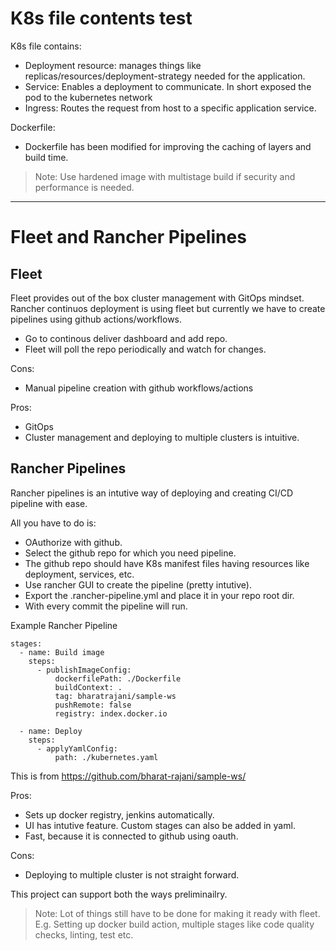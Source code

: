 
# K8s file contents test 

K8s file contains:
- Deployment resource: manages things like replicas/resources/deployment-strategy needed for the application.
- Service: Enables a deployment to communicate. In short exposed the pod to the kubernetes network
- Ingress: Routes the request from host to a specific application service.

Dockerfile:
- Dockerfile has been modified for improving the caching of layers and build time.
    
> Note: Use hardened image with multistage build if security and performance is needed.    


-------------

# Fleet and Rancher Pipelines

## Fleet

Fleet provides out of the box cluster management with GitOps mindset.
Rancher continuos deployment is using fleet but currently we have to create pipelines using github actions/workflows.

- Go to continous deliver dashboard and add repo.
- Fleet will poll the repo periodically and watch for changes.

Cons:
- Manual pipeline creation with github workflows/actions

Pros:
- GitOps
- Cluster management and deploying to multiple clusters is intuitive.


## Rancher Pipelines

Rancher pipelines is an intutive way of deploying and creating CI/CD pipeline with ease.

All you have to do is:

- OAuthorize with github.
- Select the github repo for which you need pipeline.
- The github repo should have K8s manifest files having resources like deployment, services, etc.
- Use rancher GUI to create the pipeline (pretty intutive).
- Export the .rancher-pipeline.yml and place it in your repo root dir.
- With every commit the pipeline will run.

Example Rancher Pipeline

```
stages:
  - name: Build image
    steps:
      - publishImageConfig:
          dockerfilePath: ./Dockerfile
          buildContext: .
          tag: bharatrajani/sample-ws
          pushRemote: false
          registry: index.docker.io

  - name: Deploy
    steps:
      - applyYamlConfig:
          path: ./kubernetes.yaml
```

This is from https://github.com/bharat-rajani/sample-ws/

Pros:
- Sets up docker registry, jenkins automatically.
- UI has intutive feature. Custom stages can also be added in yaml.
- Fast, because it is connected to github using oauth.
    
Cons:
- Deploying to multiple cluster is not straight forward.



This project can support both the ways preliminailry.

>Note: Lot of things still have to be done for making it ready with fleet. E.g. Setting up docker build action, multiple stages like code quality checks, linting, test etc.




